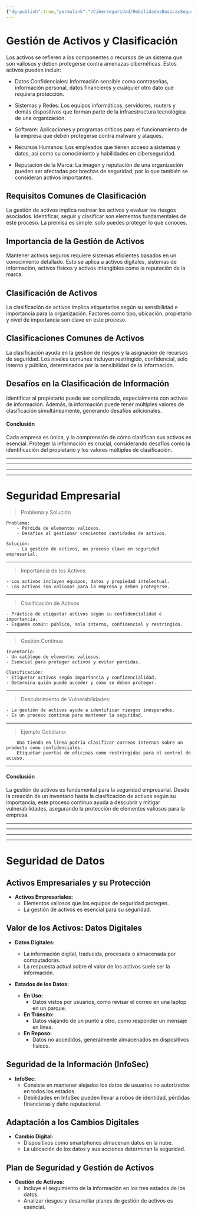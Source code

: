```yaml
---
{"dg-publish":true,"permalink":"/Ciberseguridad/HabilidadesBasicasSeguridad/Activos/"}
---
```


# Gestión de Activos y Clasificación

Los activos se refieren a los componentes o recursos de un sistema que son valiosos y deben protegerse contra amenazas cibernéticas. Estos activos pueden incluir:

-    Datos Confidenciales: Información sensible como contraseñas, información personal, datos financieros y cualquier otro dato que requiera protección.

-    Sistemas y Redes: Los equipos informáticos, servidores, routers y demás dispositivos que forman parte de la infraestructura tecnológica de una organización.

-    Software: Aplicaciones y programas críticos para el funcionamiento de la empresa que deben protegerse contra malware y ataques.

-    Recursos Humanos: Los empleados que tienen acceso a sistemas y datos, así como su conocimiento y habilidades en ciberseguridad.

-    Reputación de la Marca: La imagen y reputación de una organización pueden ser afectadas por brechas de seguridad, por lo que también se consideran activos importantes.

## Requisitos Comunes de Clasificación

La gestión de activos implica rastrear los activos y evaluar los riesgos asociados. Identificar, seguir y clasificar son elementos fundamentales de este proceso. La premisa es simple: solo puedes proteger lo que conoces.

## Importancia de la Gestión de Activos

Mantener activos seguros requiere sistemas eficientes basados en un conocimiento detallado. Esto se aplica a activos digitales, sistemas de información, activos físicos y activos intangibles como la reputación de la marca.

## Clasificación de Activos

La clasificación de activos implica etiquetarlos según su sensibilidad e importancia para la organización. Factores como tipo, ubicación, propietario y nivel de importancia son clave en este proceso.

## Clasificaciones Comunes de Activos

La clasificación ayuda en la gestión de riesgos y la asignación de recursos de seguridad. Los niveles comunes incluyen restringido, confidencial, solo interno y público, determinados por la sensibilidad de la información.

## Desafíos en la Clasificación de Información

Identificar al propietario puede ser complicado, especialmente con activos de información. Además, la información puede tener múltiples valores de clasificación simultáneamente, generando desafíos adicionales.

#### Conclusión

Cada empresa es única, y la comprensión de cómo clasifican sus activos es esencial. Proteger la información es crucial, considerando desafíos como la identificación del propietario y los valores múltiples de clasificación.

---
---
---
---
# Seguridad Empresarial

> Problema y Solución

    Problema:
        - Pérdida de elementos valiosos.
        - Desafíos al gestionar crecientes cantidades de activos.

    Solución:
        - La gestión de activos, un proceso clave en seguridad empresarial.

---

> Importancia de los Activos

    - Los activos incluyen equipos, datos y propiedad intelectual.
    - Los activos son valiosos para la empresa y deben protegerse.

---

> Clasificación de Activos

    - Práctica de etiquetar activos según su confidencialidad e importancia.
    - Esquema común: público, solo interno, confidencial y restringido.

---

> Gestión Continua

    Inventario:
    - Un catálogo de elementos valiosos.
    - Esencial para proteger activos y evitar pérdidas.

    Clasificación:
    - Etiquetar activos según importancia y confidencialidad.
    - Determina quién puede acceder y cómo se deben proteger.

---

> Descubrimiento de Vulnerabilidades:

    - La gestión de activos ayuda a identificar riesgos inesperados.
    - Es un proceso continuo para mantener la seguridad.

---

> Ejemplo Cotidiano:

        Una tienda en línea podría clasificar correos internos sobre un producto como confidenciales.
        Etiquetar puertas de oficinas como restringidas para el control de acceso.

---

#### Conclusión

La gestión de activos es fundamental para la seguridad empresarial. Desde la creación de un inventario hasta la clasificación de activos según su importancia, este proceso continuo ayuda a descubrir y mitigar vulnerabilidades, asegurando la protección de elementos valiosos para la empresa.

---
---
---
---
# Seguridad de Datos

## Activos Empresariales y su Protección

- **Activos Empresariales:**
  - Elementos valiosos que los equipos de seguridad protegen.
  - La gestión de activos es esencial para su seguridad.

## Valor de los Activos: Datos Digitales

- **Datos Digitales:**
  - La información digital, traducida, procesada o almacenada por computadoras.
  - La respuesta actual sobre el valor de los activos suele ser la información.

- **Estados de los Datos:**
  - **En Uso:**
    - Datos vistos por usuarios, como revisar el correo en una laptop en un parque.
  - **En Tránsito:**
    - Datos viajando de un punto a otro, como responder un mensaje en línea.
  - **En Reposo:**
    - Datos no accedidos, generalmente almacenados en dispositivos físicos.

## Seguridad de la Información (InfoSec)

- **InfoSec:**
  - Consiste en mantener alejados los datos de usuarios no autorizados en todos los estados.
  - Debilidades en InfoSec pueden llevar a robos de identidad, pérdidas financieras y daño reputacional.

## Adaptación a los Cambios Digitales

- **Cambio Digital:**
  - Dispositivos como smartphones almacenan datos en la nube.
  - La ubicación de los datos y sus acciones determinan la seguridad.

## Plan de Seguridad y Gestión de Activos

- **Gestión de Activos:**
  - Incluye el seguimiento de la información en los tres estados de los datos.
  - Analizar riesgos y desarrollar planes de gestión de activos es esencial.